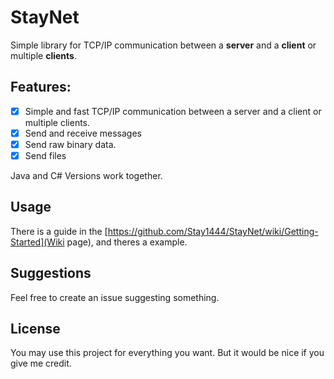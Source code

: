 # StayNet

Simple library for TCP/IP communication between a **server** and a **client** or multiple **clients**.


## Features: 
 - [x] Simple and fast TCP/IP communication between a server and a client or multiple clients.
 - [x] Send and receive messages 
 - [x] Send raw binary data. 
 - [x] Send files

Java and C# Versions work together.

## Usage
There is a guide in the [https://github.com/Stay1444/StayNet/wiki/Getting-Started](Wiki page), and theres a example.

## Suggestions
Feel free to create an issue suggesting something.

## License 
You may use this project for everything you want. But it would be nice if you give me credit.